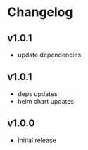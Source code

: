 # Changelog

## v1.0.1

- update dependencies

## v1.0.1

- deps updates
- helm chart updates

## v1.0.0

 - Initial release
